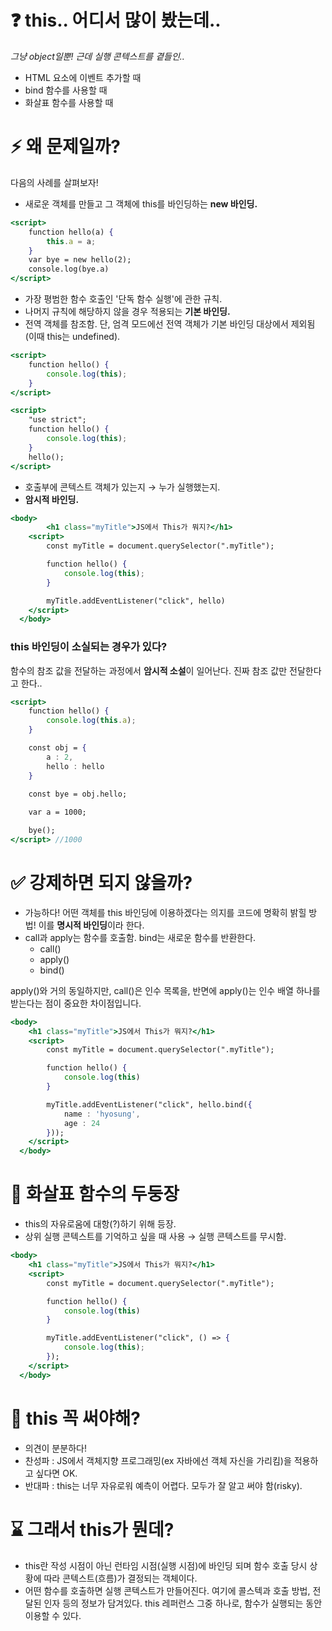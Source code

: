 # ❓ this.. 어디서 많이 봤는데..

*그냥 object일뿐! 근데 실행 콘텍스트를 곁들인..*

- HTML 요소에 이벤트 추가할 때
- bind 함수를 사용할 때
- 화살표 함수를 사용할 때

# ⚡ 왜 문제일까?

다음의 사례를 살펴보자!

- 새로운 객체를 만들고 그 객체에 this를 바인딩하는 **new 바인딩.**

```jsx
<script>
    function hello(a) {
        this.a = a;
    }
    var bye = new hello(2);
    console.log(bye.a)
</script>
```

- 가장 평범한 함수 호출인 '단독 함수 실행'에 관한 규칙.
- 나머지 규칙에 해당하지 않을 경우 적용되는 **기본 바인딩.**
- 전역 객체를 참조함. 단, 엄격 모드에선 전역 객체가 기본 바인딩 대상에서 제외됨(이때 this는 undefined).

```jsx
<script>
    function hello() {
        console.log(this);
    }
</script>
```

```jsx
<script>
    "use strict";
    function hello() {
        console.log(this);
    }  
    hello();   
</script>
```

- 호출부에 콘텍스트 객체가 있는지 → 누가 실행했는지.
- **암시적 바인딩.**

```jsx
<body>
		<h1 class="myTitle">JS에서 This가 뭐지?</h1>
    <script>
        const myTitle = document.querySelector(".myTitle");

        function hello() {
            console.log(this);
        }

        myTitle.addEventListener("click", hello)
    </script>
  </body>
```

### this 바인딩이 소실되는 경우가 있다?

함수의 참조 값을 전달하는 과정에서 **암시적 소설**이 일어난다. 진짜 참조 값만 전달한다고 한다..

```jsx
<script>
    function hello() {
        console.log(this.a);
    }

    const obj = {
        a : 2,
        hello : hello
    }

    const bye = obj.hello;
		
    var a = 1000;

    bye();
</script> //1000
```

# ✅ 강제하면 되지 않을까?

- 가능하다! 어떤 객체를 this 바인딩에 이용하겠다는 의지를 코드에 명확히 밝힐 방법! 이를 **명시적 바인딩**이라 한다.
- call과 apply는 함수를 호출함. bind는 새로운 함수를 반환한다.
    - call()
    - apply()
    - bind()

apply()와 거의 동일하지만, call()은 인수 목록을, 반면에 apply()는 인수 배열 하나를 받는다는 점이 중요한 차이점입니다.

```jsx
<body>
	<h1 class="myTitle">JS에서 This가 뭐지?</h1>
    <script>
        const myTitle = document.querySelector(".myTitle");

        function hello() {
            console.log(this)
        }

        myTitle.addEventListener("click", hello.bind({
            name : 'hyosung',
            age : 24
        }));
    </script>
  </body>
```

# 👮 화살표 함수의 두둥장

- this의 자유로움에 대항(?)하기 위해 등장.
- 상위 실행 콘텍스트를 기억하고 싶을 때 사용 → 실행 콘텍스트를 무시함.

```jsx
<body>
    <h1 class="myTitle">JS에서 This가 뭐지?</h1>
    <script>
        const myTitle = document.querySelector(".myTitle");

        function hello() {
            console.log(this)
        }

        myTitle.addEventListener("click", () => {
            console.log(this);
        });
    </script>
  </body>
```

# 🌟 this 꼭 써야해?

- 의견이 분분하다!
- 찬성파 : JS에서 객체지향 프로그래밍(ex 자바에선 객체 자신을 가리킴)을 적용하고 싶다면 OK.
- 반대파 : this는 너무 자유로워 예측이 어렵다. 모두가 잘 알고 써야 함(risky).

# ⌛ 그래서 this가 뭔데?

- this란 작성 시점이 아닌 런타임 시점(실행 시점)에 바인딩 되며 함수 호출 당시 상황에 따라 콘텍스트(흐름)가 결정되는 객체이다.
- 어떤 함수를 호출하면 실행 콘텍스트가 만들어진다. 여기에 콜스텍과 호출 방법, 전달된 인자 등의 정보가 담겨있다. this 레퍼런스 그중 하나로, 함수가 실행되는 동안 이용할 수 있다.